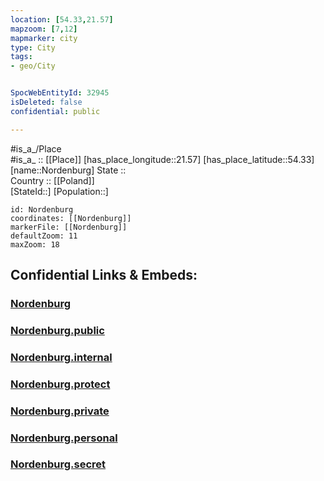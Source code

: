 ```yaml
---
location: [54.33,21.57] 
mapzoom: [7,12] 
mapmarker: city 
type: City
tags:
- geo/City


SpocWebEntityId: 32945
isDeleted: false
confidential: public

---
```

#is_a_/Place  
#is_a_ :: [[Place]] 
[has_place_longitude::21.57] 
[has_place_latitude::54.33] 
[name::Nordenburg] 
State ::  
Country :: [[Poland]]  
[StateId::] 
[Population::] 



```leaflet
id: Nordenburg
coordinates: [[Nordenburg]] 
markerFile: [[Nordenburg]] 
defaultZoom: 11 
maxZoom: 18
```


## Confidential Links & Embeds: 

### [Nordenburg](/_Standards/Earth/Continent/Europe/Europe~East/Poland/Provinces~Poland/Warmian-Masurian/City/Nordenburg.md) 

### [Nordenburg.public](/_public/Earth/Continent/Europe/Europe~East/Poland/Provinces~Poland/Warmian-Masurian/City/Nordenburg.public.md) 

### [Nordenburg.internal](/_internal/Earth/Continent/Europe/Europe~East/Poland/Provinces~Poland/Warmian-Masurian/City/Nordenburg.internal.md) 

### [Nordenburg.protect](/_protect/Earth/Continent/Europe/Europe~East/Poland/Provinces~Poland/Warmian-Masurian/City/Nordenburg.protect.md) 

### [Nordenburg.private](/_private/Earth/Continent/Europe/Europe~East/Poland/Provinces~Poland/Warmian-Masurian/City/Nordenburg.private.md) 

### [Nordenburg.personal](/_personal/Earth/Continent/Europe/Europe~East/Poland/Provinces~Poland/Warmian-Masurian/City/Nordenburg.personal.md) 

### [Nordenburg.secret](/_secret/Earth/Continent/Europe/Europe~East/Poland/Provinces~Poland/Warmian-Masurian/City/Nordenburg.secret.md)

